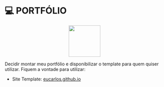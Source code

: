 # 💻 PORTFÓLIO

<p align="center"><img width="100" src="https://i.pinimg.com/originals/cf/6a/38/cf6a3872dd21637a42594ca709769705.gif"></p>

Decidir montar meu portfólio e disponibilizar o template para quem quiser utilizar. Fiquem a vontade para utilizar:
 - Site Template: [eucarlos.github.io](https://eucarlos.github.io/Projeto-Portfolio/)
